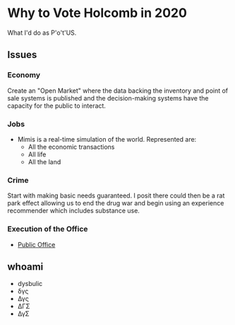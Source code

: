 # Why to Vote Holcomb in 2020
What I'd do as P'o't'US.

## Issues

### Economy

Create an "Open Market" where the data backing the inventory and point of sale systems is published and the decision-making systems have the capacity for the public to interact.

### Jobs

* Mimis is a real-time simulation of the world. Represented are:
    - All the economic transactions
    - All life
    - All the land
    
### Crime

Start with making basic needs guaranteed. I posit there could then be a rat park effect allowing us to end the drug war and begin using an experience recommender which includes substance use.

### Execution of the Office

* [Public Office](Public_Office.md)

## whoami

* dysbulic
* δγς
* Δγς
* ΔΓΣ
* ΔγΣ

